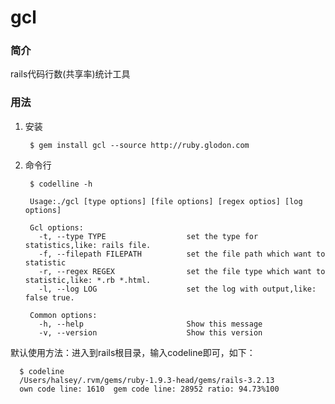 gcl
===

### 简介 

rails代码行数(共享率)统计工具

### 用法 

1. 安装

        $ gem install gcl --source http://ruby.glodon.com
  
2. 命令行
  
        $ codelline -h
  
        Usage:./gcl [type options] [file options] [regex optios] [log options]

        Gcl options:
          -t, --type TYPE                  set the type for statistics,like: rails file.
          -f, --filepath FILEPATH          set the file path which want to statistic
          -r, --regex REGEX                set the file type which want to statistic,like: *.rb *.html.
          -l, --log LOG                    set the log with output,like: false true.

        Common options:
          -h, --help                       Show this message
          -v, --version                    Show this version
    
默认使用方法：进入到rails根目录，输入codeline即可，如下：
        
      $ codeline
      /Users/halsey/.rvm/gems/ruby-1.9.3-head/gems/rails-3.2.13
      own code line: 1610  gem code line: 28952 ratio: 94.73%100
